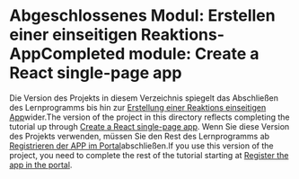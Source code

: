 # <a name="completed-module-create-a-react-single-page-app"></a><span data-ttu-id="b9aca-101">Abgeschlossenes Modul: Erstellen einer einseitigen Reaktions-App</span><span class="sxs-lookup"><span data-stu-id="b9aca-101">Completed module: Create a React single-page app</span></span>

<span data-ttu-id="b9aca-102">Die Version des Projekts in diesem Verzeichnis spiegelt das Abschließen des Lernprogramms bis hin zur [Erstellung einer Reaktions einseitigen App](https://docs.microsoft.com/graph/training/react-tutorial?tutorial-step=1)wider.</span><span class="sxs-lookup"><span data-stu-id="b9aca-102">The version of the project in this directory reflects completing the tutorial up through [Create a React single-page app](https://docs.microsoft.com/graph/training/react-tutorial?tutorial-step=1).</span></span> <span data-ttu-id="b9aca-103">Wenn Sie diese Version des Projekts verwenden, müssen Sie den Rest des Lernprogramms ab [Registrieren der APP im Portal](https://docs.microsoft.com/graph/training/react-tutorial?tutorial-step=2)abschließen.</span><span class="sxs-lookup"><span data-stu-id="b9aca-103">If you use this version of the project, you need to complete the rest of the tutorial starting at [Register the app in the portal](https://docs.microsoft.com/graph/training/react-tutorial?tutorial-step=2).</span></span>